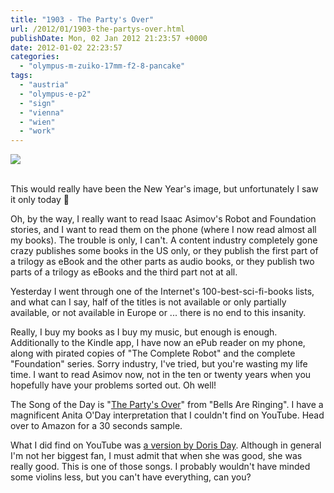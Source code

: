 ```yaml
---
title: "1903 - The Party's Over"
url: /2012/01/1903-the-partys-over.html
publishDate: Mon, 02 Jan 2012 21:23:57 +0000
date: 2012-01-02 22:23:57
categories: 
  - "olympus-m-zuiko-17mm-f2-8-pancake"
tags: 
  - "austria"
  - "olympus-e-p2"
  - "sign"
  - "vienna"
  - "wien"
  - "work"
---
```

<div class="container">
<div class="center"><a target="_blank" href="https://d25zfm9zpd7gm5.cloudfront.net/1200x1200/2012/20120102_083838_ps.jpg"><img src="https://d25zfm9zpd7gm5.cloudfront.net/0600x0600/2012/20120102_083838_ps.jpg" /></a></div>
</div>
<br />

This would really have been the New Year's image, but unfortunately I saw it only today 🙂

Oh, by the way, I really want to read Isaac Asimov's Robot and Foundation stories, and I want to read them on the phone (where I now read almost all my books). The trouble is only, I can't. A content industry completely gone crazy publishes some books in the US only, or they publish the first part of a trilogy as eBook and the other parts as audio books, or they publish two parts of a trilogy as eBooks and the third part not at all.

Yesterday I went through one of the Internet's 100-best-sci-fi-books lists, and what can I say, half of the titles is not available or only partially available, or not available in Europe or ... there is no end to this insanity.

Really, I buy my books as I buy my music, but enough is enough. Additionally to the Kindle app, I have now an ePub reader on my phone, along with pirated copies of "The Complete Robot" and the complete "Foundation" series. Sorry industry, I've tried, but you're wasting my life time. I want to read Asimov now, not in the ten or twenty years when you hopefully have your problems sorted out. Oh well!

 The Song of the Day is "<a href="http://www.lyricsmode.com/lyrics/d/doris_day/the_partys_over.html" target="_blank">The Party's Over</a>" from "Bells Are Ringing". I have a magnificent Anita O'Day interpretation that I couldn't find on YouTube. Head over to Amazon for a 30 seconds sample.

What I did find on YouTube was <a href="http://www.youtube.com/watch?v=YV5ynRFzrIM" target="_blank">a version by Doris Day</a>. Although in general I'm not her biggest fan, I must admit that when she was good, she was really good. This is one of those songs. I probably wouldn't have minded some violins less, but you can't have everything, can you?
